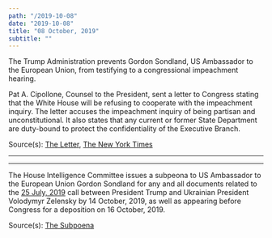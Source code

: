 ```yaml
---
path: "/2019-10-08"
date: "2019-10-08"
title: "08 October, 2019"
subtitle: ""
---
```


The Trump Administration prevents Gordon Sondland, US Ambassador to the European Union, from testifying to a congressional impeachment hearing.

Pat A. Cipollone, Counsel to the President, sent a letter to Congress stating that the White House will be refusing to cooperate with the impeachment inquiry. The letter accuses the impeachment inquiry of being partisan and unconstitutional. It also states that any current or former State Department are duty-bound to protect the confidentiality of the Executive Branch.

<span class="sources">
Source(s): <a href="https://www.nytimes.com/interactive/2019/10/08/us/politics/white-house-letter-impeachment.html" target="_blank" rel="noopener noreferrer">The Letter</a>, <a href="https://www.nytimes.com/2019/10/08/us/politics/sondland-trump-ukraine-impeach.html" target="_blank" rel="noopener noreferrer">The New York Times</a>
</span>

---

<tweet id="1181560708808486914"></tweet>
<tweet id="1181560772255719424"></tweet>

---

The House Intelligence Committee issues a subpeona to US Ambassador to the European Union Gordon Sondland for any and all documents related to the <a href="#2019-07-25">25 July, 2019</a> call between President Trump and Ukrainian President Volodymyr Zelensky by 14 October, 2019, as well as appearing before Congress for a deposition on 16 October, 2019.

<span class="sources">
Source(s): <a href="https://assets.documentcloud.org/documents/6460638/2019-10-08-EEC-Engel-Schiff-to-Sondland-Re.pdf" target="_blank" rel="noopener noreferrer">The Subpoena</a>
</span